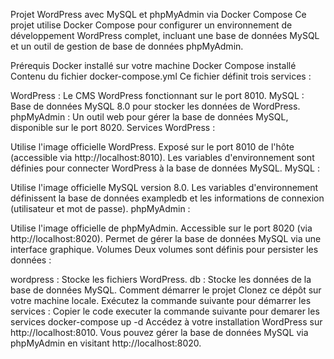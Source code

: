 Projet WordPress avec MySQL et phpMyAdmin via Docker Compose
Ce projet utilise Docker Compose pour configurer un environnement de développement WordPress complet, incluant une base de données MySQL et un outil de gestion de base de données phpMyAdmin.

Prérequis
Docker installé sur votre machine
Docker Compose installé
Contenu du fichier docker-compose.yml
Ce fichier définit trois services :

WordPress : Le CMS WordPress fonctionnant sur le port 8010.
MySQL : Base de données MySQL 8.0 pour stocker les données de WordPress.
phpMyAdmin : Un outil web pour gérer la base de données MySQL, disponible sur le port 8020.
Services
WordPress :

Utilise l'image officielle WordPress.
Exposé sur le port 8010 de l'hôte (accessible via http://localhost:8010).
Les variables d'environnement sont définies pour connecter WordPress à la base de données MySQL.
MySQL :

Utilise l'image officielle MySQL version 8.0.
Les variables d'environnement définissent la base de données exampledb et les informations de connexion (utilisateur et mot de passe).
phpMyAdmin :

Utilise l'image officielle de phpMyAdmin.
Accessible sur le port 8020 (via http://localhost:8020).
Permet de gérer la base de données MySQL via une interface graphique.
Volumes
Deux volumes sont définis pour persister les données :

wordpress : Stocke les fichiers WordPress.
db : Stocke les données de la base de données MySQL.
Comment démarrer le projet
Clonez ce dépôt sur votre machine locale.
Exécutez la commande suivante pour démarrer les services :
Copier le code
executer la commande suivante pour demarer les services
docker-compose up -d
Accédez à votre installation WordPress sur http://localhost:8010.
Vous pouvez gérer la base de données MySQL via phpMyAdmin en visitant http://localhost:8020.



